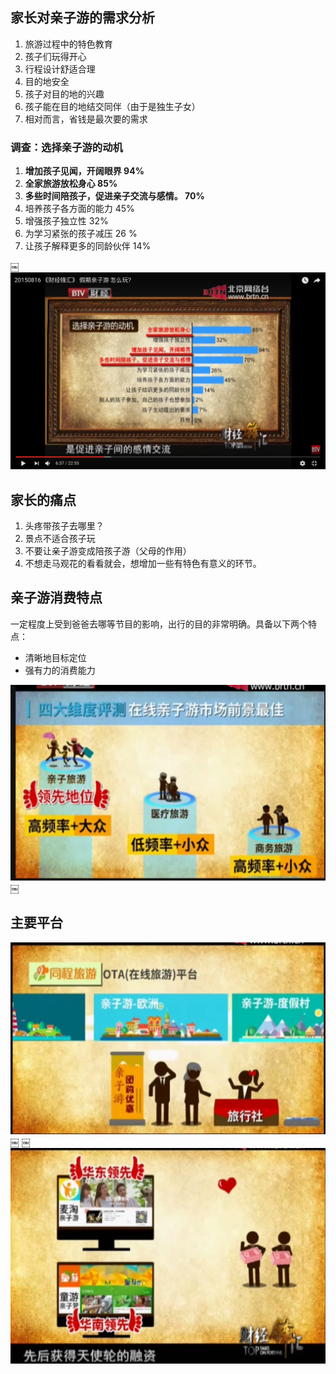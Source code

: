## 家长对亲子游的需求分析

1. 旅游过程中的特色教育
2. 孩子们玩得开心
3. 行程设计舒适合理
4. 目的地安全
5. 孩子对目的地的兴趣
6. 孩子能在目的地结交同伴（由于是独生子女）
7. 相对而言，省钱是最次要的需求

### 调查：选择亲子游的动机
1. **增加孩子见闻，开阔眼界 94%**
2. **全家旅游放松身心  85%**
3. **多些时间陪孩子，促进亲子交流与感情。  70%**
4. 培养孩子各方面的能力 45%
5. 增强孩子独立性 32%
6. 为学习紧张的孩子减压 26 %
7. 让孩子解释更多的同龄伙伴 14%


￼![](markdown-img-paste-20170504212105550.png)

## 家长的痛点

1. 头疼带孩子去哪里？
2. 景点不适合孩子玩
3. 不要让亲子游变成陪孩子游（父母的作用）
4. 不想走马观花的看看就会，想增加一些有特色有意义的环节。

##  亲子游消费特点
一定程度上受到爸爸去哪等节目的影响，出行的目的非常明确。具备以下两个特点：

- 清晰地目标定位
- 强有力的消费能力

![](markdown-img-paste-20170504212126547.png)
￼

##  主要平台

![](markdown-img-paste-2017050421221172.png)
￼
￼![](markdown-img-paste-20170504212225664.png)
